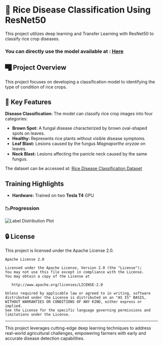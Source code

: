 # 🌾 Rice Disease Classification Using ResNet50
This project utilizes deep learning and Transfer Learning with ResNet50 to classify rice crop diseases.

### You can directly use the model available at : <a href="https://huggingface.co/spaces/Subh775/RiceSage">Here</a>

## 🬬 Project Overview
This project focuses on developing a classification model to identifying the type of condition of rice crops.

## 🦅 Key Features
**Disease Classification:** The model can classify rice crop images into four categories:
- **Brown Spot:** A fungal disease characterized by brown oval-shaped spots on leaves.
- **Healthy:** Represents rice plants without visible disease symptoms.
- **Leaf Blast:** Lesions caused by the fungus *Magnaporthe oryzae* on leaves.
- **Neck Blast:** Lesions affecting the panicle neck caused by the same fungus.

The dataset can be accessed at: [Rice Disease Classification Dataset](https://huggingface.co/datasets/Subh775/Rice-Disease-Classification)

## Training Highlights
- **Hardware:** Trained on two **Tesla T4** GPU
### **📉Progression**
![Label Distribution Plot](Training/progression-graphs.png)


## 🔒 License
This project is licensed under the Apache License 2.0.

```
Apache License 2.0

Licensed under the Apache License, Version 2.0 (the "License");
You may not use this file except in compliance with the License.
You may obtain a copy of the License at

   http://www.apache.org/licenses/LICENSE-2.0

Unless required by applicable law or agreed to in writing, software
distributed under the License is distributed on an "AS IS" BASIS,
WITHOUT WARRANTIES OR CONDITIONS OF ANY KIND, either express or implied.
See the License for the specific language governing permissions and
limitations under the License.
```

---

This project leverages cutting-edge deep learning techniques to address real-world agricultural challenges, empowering farmers with early and accurate disease detection capabilities.

